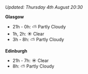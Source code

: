 *Updated: Thursday 4th August 20:30*

**Glasgow**

* 21h - 0h: :partly_sunny: Partly Cloudy
* 1h, 2h: :sunny: Clear
* 3h - 8h: :partly_sunny: Partly Cloudy

**Edinburgh**

* 21h - 7h: :sunny: Clear
* 8h: :partly_sunny: Partly Cloudy
